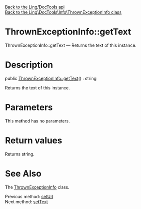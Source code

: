 [Back to the Ling/DocTools api](https://github.com/lingtalfi/DocTools/blob/master/doc/api/Ling/DocTools.md)<br>
[Back to the Ling\DocTools\Info\ThrownExceptionInfo class](https://github.com/lingtalfi/DocTools/blob/master/doc/api/Ling/DocTools/Info/ThrownExceptionInfo.md)


ThrownExceptionInfo::getText
================



ThrownExceptionInfo::getText — Returns the text of this instance.




Description
================


public [ThrownExceptionInfo::getText](https://github.com/lingtalfi/DocTools/blob/master/doc/api/Ling/DocTools/Info/ThrownExceptionInfo/getText.md)() : string




Returns the text of this instance.




Parameters
================

This method has no parameters.


Return values
================

Returns string.








See Also
================

The [ThrownExceptionInfo](https://github.com/lingtalfi/DocTools/blob/master/doc/api/Ling/DocTools/Info/ThrownExceptionInfo.md) class.

Previous method: [setUrl](https://github.com/lingtalfi/DocTools/blob/master/doc/api/Ling/DocTools/Info/ThrownExceptionInfo/setUrl.md)<br>Next method: [setText](https://github.com/lingtalfi/DocTools/blob/master/doc/api/Ling/DocTools/Info/ThrownExceptionInfo/setText.md)<br>

